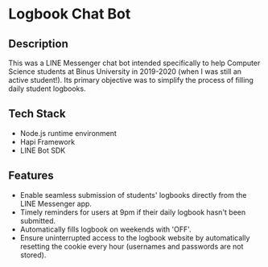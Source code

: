<h1> Logbook Chat Bot</h1>


<h2> Description </h2>

This was a LINE Messenger chat bot intended specifically to help Computer Science students at Binus University in 2019-2020 (when I was still an active student!). Its primary objective was to simplify the process of filling daily student logbooks.

<h2> Tech Stack </h2>

- Node.js runtime environment
- Hapi Framework
- LINE Bot SDK

<h2> Features </h2>

- Enable seamless submission of students' logbooks directly from the LINE Messenger app.
- Timely reminders for users at 9pm if their daily logbook hasn't been submitted.
- Automatically fills logbook on weekends with 'OFF'.
- Ensure uninterrupted access to the logbook website by automatically resetting the cookie every hour (usernames and passwords are not stored).
